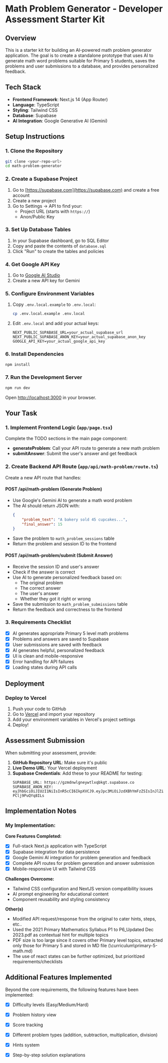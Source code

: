 # Math Problem Generator - Developer Assessment Starter Kit

## Overview

This is a starter kit for building an AI-powered math problem generator application. The goal is to create a standalone prototype that uses AI to generate math word problems suitable for Primary 5 students, saves the problems and user submissions to a database, and provides personalized feedback.

## Tech Stack

- **Frontend Framework**: Next.js 14 (App Router)
- **Language**: TypeScript
- **Styling**: Tailwind CSS
- **Database**: Supabase
- **AI Integration**: Google Generative AI (Gemini)

## Setup Instructions

### 1. Clone the Repository

```bash
git clone <your-repo-url>
cd math-problem-generator
```

### 2. Create a Supabase Project

1. Go to [https://supabase.com](https://supabase.com) and create a free account
2. Create a new project
3. Go to Settings → API to find your:
    - Project URL (starts with `https://`)
    - Anon/Public Key

### 3. Set Up Database Tables

1. In your Supabase dashboard, go to SQL Editor
2. Copy and paste the contents of `database.sql`
3. Click "Run" to create the tables and policies

### 4. Get Google API Key

1. Go to [Google AI Studio](https://makersuite.google.com/app/apikey)
2. Create a new API key for Gemini

### 5. Configure Environment Variables

1. Copy `.env.local.example` to `.env.local`:
    ```bash
    cp .env.local.example .env.local
    ```
2. Edit `.env.local` and add your actual keys:
    ```
    NEXT_PUBLIC_SUPABASE_URL=your_actual_supabase_url
    NEXT_PUBLIC_SUPABASE_ANON_KEY=your_actual_supabase_anon_key
    GOOGLE_API_KEY=your_actual_google_api_key
    ```

### 6. Install Dependencies

```bash
npm install
```

### 7. Run the Development Server

```bash
npm run dev
```

Open [http://localhost:3000](http://localhost:3000) in your browser.

## Your Task

### 1. Implement Frontend Logic (`app/page.tsx`)

Complete the TODO sections in the main page component:

- **generateProblem**: Call your API route to generate a new math problem
- **submitAnswer**: Submit the user's answer and get feedback

### 2. Create Backend API Route (`app/api/math-problem/route.ts`)

Create a new API route that handles:

#### POST /api/math-problem (Generate Problem)

- Use Google's Gemini AI to generate a math word problem
- The AI should return JSON with:
    ```json
    {
        "problem_text": "A bakery sold 45 cupcakes...",
        "final_answer": 15
    }
    ```
- Save the problem to `math_problem_sessions` table
- Return the problem and session ID to the frontend

#### POST /api/math-problem/submit (Submit Answer)

- Receive the session ID and user's answer
- Check if the answer is correct
- Use AI to generate personalized feedback based on:
    - The original problem
    - The correct answer
    - The user's answer
    - Whether they got it right or wrong
- Save the submission to `math_problem_submissions` table
- Return the feedback and correctness to the frontend

### 3. Requirements Checklist

- [x] AI generates appropriate Primary 5 level math problems
- [x] Problems and answers are saved to Supabase
- [x] User submissions are saved with feedback
- [x] AI generates helpful, personalized feedback
- [x] UI is clean and mobile-responsive
- [x] Error handling for API failures
- [x] Loading states during API calls

## Deployment

### Deploy to Vercel

1. Push your code to GitHub
2. Go to [Vercel](https://vercel.com) and import your repository
3. Add your environment variables in Vercel's project settings
4. Deploy!

## Assessment Submission

When submitting your assessment, provide:

1. **GitHub Repository URL**: Make sure it's public
2. **Live Demo URL**: Your Vercel deployment
3. **Supabase Credentials**: Add these to your README for testing:
    ```
    SUPABASE_URL: https://gzmdnwlgneywtlxqbkgt.supabase.co
    SUPABASE_ANON_KEY: eyJhbGciOiJIUzI1NiIsInR5cCI6IkpXVCJ9.eyJpc3MiOiJzdXBhYmFzZSIsInJlZiI6Imd6bWRud2xnbmV5d3RseHFia2d0Iiwicm9sZSI6ImFub24iLCJpYXQiOjE3NTk3NDYxMTMsImV4cCI6MjA3NTMyMjExM30.xyVK7k8ZXqfk9_M4wPsH89vKcoyZ-PClj9PuQYq8ILs
    ```

## Implementation Notes
### My Implementation:

**Core Features Completed:**
- [x] Full-stack Next.js application with TypeScript
- [x] Supabase integration for data persistence
- [x] Google Gemini AI integration for problem generation and feedback
- [x] Complete API routes for problem generation and answer submission
- [x] Mobile-responsive UI with Tailwind CSS

**Challenges Overcome:**
- Tailwind CSS configuration and NextJS version compatibility issues
- AI prompt engineering for educational content
- Component reusability and styling consistency

**Other(s)**
- Modified API request/response from the original to cater hints, steps, etc..
- Used the 2021 Primary Mathematics Syllabus P1 to P6_Updated Dec 2023.pdf as contextual hint for multiple topics
- PDF size is too large since it covers other Primary level topics, extracted only those for Primary 5 and stored in MD file (\curriculum\primary-5-math.md)
- The use of react states can be further optimized, but prioritized requirements/checklists

## Additional Features Implemented

Beyond the core requirements, the following features have been implemented:
- [x] Difficulty levels (Easy/Medium/Hard)
- [x] Problem history view
- [x] Score tracking
- [x] Different problem types (addition, subtraction, multiplication, division)
- [x] Hints system
- [x] Step-by-step solution explanations


